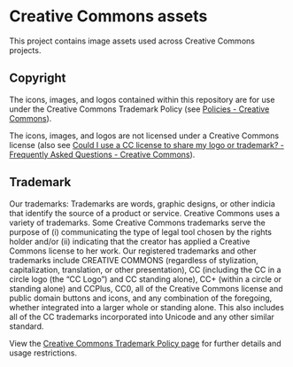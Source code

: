 # Creative Commons assets

This project contains image assets used across Creative Commons projects.

## Copyright

The icons, images, and logos contained within this repository are for use under the Creative Commons Trademark Policy (see [Policies - Creative Commons](https://creativecommons.org/policies)).

The icons, images, and logos are not licensed under a Creative Commons license (also see [Could I use a CC license to share my logo or trademark? - Frequently Asked Questions - Creative Commons](https://creativecommons.org/faq/#could-i-use-a-cc-license-to-share-my-logo-or-trademark)).

## Trademark

Our trademarks: Trademarks are words, graphic designs, or other indicia that identify the source of a product or service. Creative Commons uses a variety of trademarks. Some Creative Commons trademarks serve the purpose of (i) communicating the type of legal tool chosen by the rights holder and/or (ii) indicating that the creator has applied a Creative Commons license to her work. Our registered trademarks and other trademarks include CREATIVE COMMONS (regardless of stylization, capitalization, translation, or other presentation), CC (including the CC in a circle logo (the “CC Logo”) and CC standing alone), CC+ (within a circle or standing alone) and CCPlus, CC0, all of the Creative Commons license and public domain buttons and icons, and any combination of the foregoing, whether integrated into a larger whole or standing alone. This also includes all of the CC trademarks incorporated into Unicode and any other similar standard.

View the [Creative Commons Trademark Policy page](https://creativecommons.org/policies#trademark) for further details and usage restrictions.
